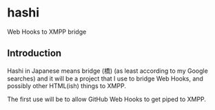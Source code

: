 hashi
=====

Web Hooks to XMPP bridge

Introduction
------------
Hashi in Japanese means bridge (橋) (as least according to my Google searches) and
it will be a project that I use to bridge Web Hooks, and possibly other HTML(ish) things
to XMPP.

The first use will be to allow GitHub Web Hooks to get piped to XMPP.
